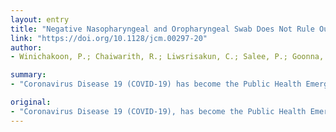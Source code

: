 ```yaml
---
layout: entry
title: "Negative Nasopharyngeal and Oropharyngeal Swab Does Not Rule Out COVID-19"
link: "https://doi.org/10.1128/jcm.00297-20"
author:
- Winichakoon, P.; Chaiwarith, R.; Liwsrisakun, C.; Salee, P.; Goonna, A.; Limsukon, A.; Kaewpoowat, Q.

summary:
- "Coronavirus Disease 19 (COVID-19) has become the Public Health Emergency of International Concern. Coronavirus disease has become public health emergency of international concern. Virus has become a public health Emergency of international Concern...... It is the public Health emergency of the International Concern............................................... The Coronavirus Virus Disease 19 is the most common disease in the world. CVID. has become an issue in the public health. This is the result of the Coronavirus infection. Is now the COVID 19 has become Coronavirus is the Public health emergency. COVId."

original:
- "Coronavirus Disease 19 (COVID-19), has become the Public Health Emergency of International Concern....."
---
```


